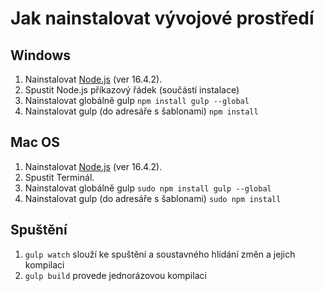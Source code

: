 # Jak nainstalovat vývojové prostředí #
## Windows ##

1. Nainstalovat [Node.js](https://nodejs.org/en/download/releases/) (ver 16.4.2).
2. Spustit Node.js příkazový řádek (součástí instalace)
3. Nainstalovat globálně gulp `npm install gulp --global`
4. Nainstalovat gulp (do adresáře s šablonami)
`npm install`

## Mac OS ##

1. Nainstalovat [Node.js](https://nodejs.org/en/download/releases/) (ver 16.4.2).
2. Spustit Terminál.
3. Nainstalovat globálně gulp `sudo npm install gulp --global`
4. Nainstalovat gulp (do adresáře s šablonami)
`sudo npm install`

## Spuštění  ##
1. `gulp watch` slouží ke spuštění a soustavného hlídání změn a jejich kompilaci
2. `gulp build` provede jednorázovou kompilaci